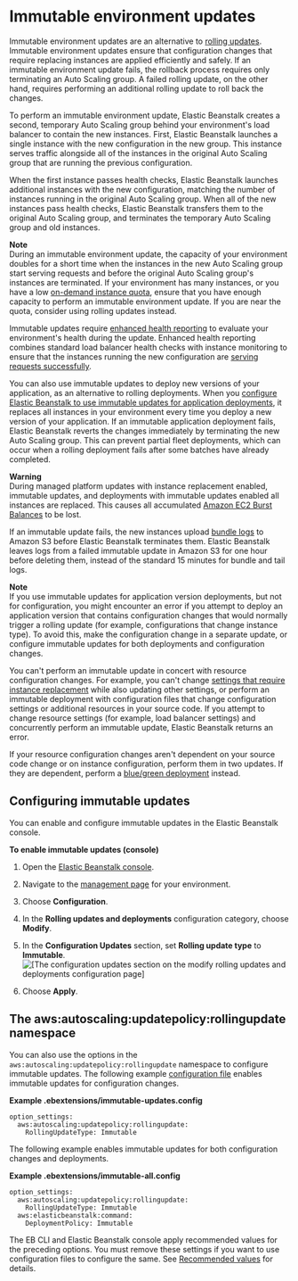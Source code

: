# Immutable environment updates<a name="environmentmgmt-updates-immutable"></a>

Immutable environment updates are an alternative to [rolling updates](using-features.rollingupdates.md)\. Immutable environment updates ensure that configuration changes that require replacing instances are applied efficiently and safely\. If an immutable environment update fails, the rollback process requires only terminating an Auto Scaling group\. A failed rolling update, on the other hand, requires performing an additional rolling update to roll back the changes\.

To perform an immutable environment update, Elastic Beanstalk creates a second, temporary Auto Scaling group behind your environment's load balancer to contain the new instances\. First, Elastic Beanstalk launches a single instance with the new configuration in the new group\. This instance serves traffic alongside all of the instances in the original Auto Scaling group that are running the previous configuration\.

When the first instance passes health checks, Elastic Beanstalk launches additional instances with the new configuration, matching the number of instances running in the original Auto Scaling group\. When all of the new instances pass health checks, Elastic Beanstalk transfers them to the original Auto Scaling group, and terminates the temporary Auto Scaling group and old instances\.

**Note**  
During an immutable environment update, the capacity of your environment doubles for a short time when the instances in the new Auto Scaling group start serving requests and before the original Auto Scaling group's instances are terminated\. If your environment has many instances, or you have a low [on\-demand instance quota](https://aws.amazon.com/ec2/faqs/#How_many_instances_can_I_run_in_Amazon_EC2), ensure that you have enough capacity to perform an immutable environment update\. If you are near the quota, consider using rolling updates instead\.

Immutable updates require [enhanced health reporting](health-enhanced.md) to evaluate your environment's health during the update\. Enhanced health reporting combines standard load balancer health checks with instance monitoring to ensure that the instances running the new configuration are [serving requests successfully](health-enhanced.md#health-enhanced-factors)\.

You can also use immutable updates to deploy new versions of your application, as an alternative to rolling deployments\. When you [configure Elastic Beanstalk to use immutable updates for application deployments](using-features.rolling-version-deploy.md), it replaces all instances in your environment every time you deploy a new version of your application\. If an immutable application deployment fails, Elastic Beanstalk reverts the changes immediately by terminating the new Auto Scaling group\. This can prevent partial fleet deployments, which can occur when a rolling deployment fails after some batches have already completed\.

**Warning**  
During managed platform updates with instance replacement enabled, immutable updates, and deployments with immutable updates enabled all instances are replaced\. This causes all accumulated [Amazon EC2 Burst Balances](https://docs.aws.amazon.com/AWSEC2/latest/DeveloperGuide/burstable-performance-instances.html) to be lost\.

If an immutable update fails, the new instances upload [bundle logs](using-features.logging.md) to Amazon S3 before Elastic Beanstalk terminates them\. Elastic Beanstalk leaves logs from a failed immutable update in Amazon S3 for one hour before deleting them, instead of the standard 15 minutes for bundle and tail logs\.

**Note**  
If you use immutable updates for application version deployments, but not for configuration, you might encounter an error if you attempt to deploy an application version that contains configuration changes that would normally trigger a rolling update \(for example, configurations that change instance type\)\. To avoid this, make the configuration change in a separate update, or configure immutable updates for both deployments and configuration changes\.

You can't perform an immutable update in concert with resource configuration changes\. For example, you can't change [settings that require instance replacement](environments-updating.md) while also updating other settings, or perform an immutable deployment with configuration files that change configuration settings or additional resources in your source code\. If you attempt to change resource settings \(for example, load balancer settings\) and concurrently perform an immutable update, Elastic Beanstalk returns an error\.

If your resource configuration changes aren't dependent on your source code change or on instance configuration, perform them in two updates\. If they are dependent, perform a [blue/green deployment](using-features.CNAMESwap.md) instead\.

## Configuring immutable updates<a name="updates-immutable-configure"></a>

You can enable and configure immutable updates in the Elastic Beanstalk console\.

**To enable immutable updates \(console\)**

1. Open the [Elastic Beanstalk console](https://console.aws.amazon.com/elasticbeanstalk)\.

1. Navigate to the [management page](environments-console.md) for your environment\.

1. Choose **Configuration**\.

1. In the **Rolling updates and deployments** configuration category, choose **Modify**\.

1. In the **Configuration Updates** section, set **Rolling update type** to **Immutable**\.  
![\[The configuration updates section on the modify rolling updates and deployments configuration page\]](http://docs.aws.amazon.com/elasticbeanstalk/latest/dg/images/environments-mgmt-updates-immutable.png)

1. Choose **Apply**\.

## The aws:autoscaling:updatepolicy:rollingupdate namespace<a name="updates-immutable-namespace"></a>

You can also use the options in the `aws:autoscaling:updatepolicy:rollingupdate` namespace to configure immutable updates\. The following example [configuration file](ebextensions.md) enables immutable updates for configuration changes\.

**Example \.ebextensions/immutable\-updates\.config**  

```
option_settings:
  aws:autoscaling:updatepolicy:rollingupdate:
    RollingUpdateType: Immutable
```

The following example enables immutable updates for both configuration changes and deployments\.

**Example \.ebextensions/immutable\-all\.config**  

```
option_settings:
  aws:autoscaling:updatepolicy:rollingupdate:
    RollingUpdateType: Immutable
  aws:elasticbeanstalk:command:
    DeploymentPolicy: Immutable
```

The EB CLI and Elastic Beanstalk console apply recommended values for the preceding options\. You must remove these settings if you want to use configuration files to configure the same\. See [Recommended values](command-options.md#configuration-options-recommendedvalues) for details\.